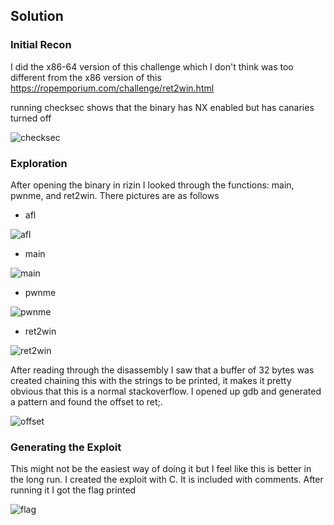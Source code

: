 ## Solution

### Initial Recon

I did the x86-64 version of this challenge which I don't think was too different from the x86 version of this
https://ropemporium.com/challenge/ret2win.html

running checksec shows that the binary has NX enabled but has canaries turned off

![checksec](https://github.com/VJMumphrey/rop-emporium-writeups/blob/main/ret2win/images/checksec.png)

### Exploration

After opening the binary in rizin I looked through the functions: main, pwnme, and ret2win. There pictures are as follows

 - afl

![afl](https://github.com/VJMumphrey/rop-emporium-writeups/blob/main/ret2win/images/afl.png)

 - main

![main](https://github.com/VJMumphrey/rop-emporium-writeups/blob/main/ret2win/images/main.png)

 - pwnme

![pwnme](https://github.com/VJMumphrey/rop-emporium-writeups/blob/main/ret2win/images/pwnme.png)

 - ret2win

![ret2win](https://github.com/VJMumphrey/rop-emporium-writeups/blob/main/ret2win/images/ret2win.png)

After reading through the disassembly I saw that a buffer of 32 bytes was created chaining this with the strings to be printed, it makes it pretty obvious that this is a normal stackoverflow.
I opened up gdb and generated a pattern and found the offset to ret;.

![offset](https://github.com/VJMumphrey/rop-emporium-writeups/blob/main/ret2win/images/offset.png)

### Generating the Exploit

This might not be the easiest way of doing it but I feel like this is better in the long run. I created the exploit with C. It is included with comments. After running it I got the flag printed

![flag](https://github.com/VJMumphrey/rop-emporium-writeups/blob/main/ret2win/images/flag.png)